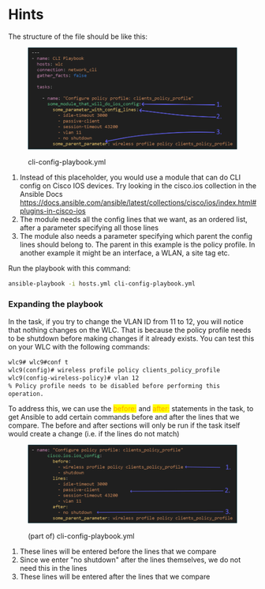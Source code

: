 # Hints

The structure of the file should be like this:

<figure><img src="../../../.gitbook/assets/image (178).png" alt=""><figcaption><p>cli-config-playbook.yml</p></figcaption></figure>

1. Instead of this placeholder, you would use a module that can do CLI config on Cisco IOS devices. Try looking in the cisco.ios collection in the Ansible Docs\
   [https://](https://docs.ansible.com/ansible/latest/collections/cisco/ios/index.html)[docs.ansible.com](https://docs.ansible.com/ansible/latest/collections/cisco/ios/index.html)[/ansible/latest/collections/cisco/](https://docs.ansible.com/ansible/latest/collections/cisco/ios/index.html)[ios](https://docs.ansible.com/ansible/latest/collections/cisco/ios/index.html)[/](https://docs.ansible.com/ansible/latest/collections/cisco/ios/index.html)[index.html#plugins-in-cisco-ios](https://docs.ansible.com/ansible/latest/collections/cisco/ios/index.html)
2. The module needs all the config lines that we want, as an ordered list, after a parameter specifying all those lines
3. The module also needs a parameter specifying which parent the config lines should belong to. The parent in this example is the policy profile. In another example it might be an interface, a WLAN, a site tag etc.



Run the playbook with this command:

```bash
ansible-playbook -i hosts.yml cli-config-playbook.yml
```



### Expanding the playbook

In the task, if you try to change the VLAN ID from 11 to 12, you will notice that nothing changes on the WLC. That is because the policy profile needs to be shutdown before making changes if it already exists. You can test this on your WLC with the following commands:

```
wlc9# wlc9#conf t
wlc9(config)# wireless profile policy clients_policy_profile
wlc9(config-wireless-policy)# vlan 12
% Policy profile needs to be disabled before performing this operation.
```

To address this, we can use the <mark style="color:orange;">before:</mark> and <mark style="color:orange;">after:</mark> statements in the task, to get Ansible to add certain commands before and after the lines that we compare. The before and after sections will only be run if the task itself would create a change (i.e. if the lines do not match)

<figure><img src="../../../.gitbook/assets/image.png" alt=""><figcaption><p>(part of) cli-config-playbook.yml</p></figcaption></figure>

1. These lines will be entered before the lines that we compare
2. Since we enter "no shutdown" after the lines themselves, we do not need this in the lines
3. These lines will be entered after the lines that we compare
